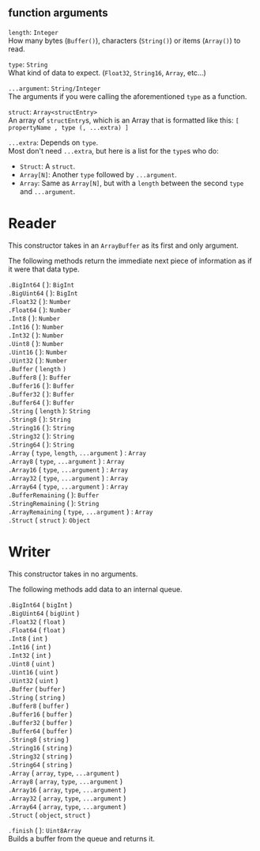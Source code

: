 ## function arguments

`length`: `Integer`\
How many bytes (`Buffer()`), characters (`String()`) or items (`Array()`) to read.

`type`: `String`\
What kind of data to expect. (`Float32`, `String16`, `Array`, etc...)

`...argument`: `String/Integer`\
The arguments if you were calling the aforementioned `type` as a function.

`struct`: `Array<structEntry>`\
An array of `structEntry`s, which is an Array that is formatted like this: `[ propertyName , type (, ...extra) ]`

`...extra`: Depends on `type`.\
Most don't need `...extra`, but here is a list for the `type`s who do:
- `Struct`: A `struct`.
- `Array[N]`: Another `type` followed by `...argument`.
- `Array`: Same as `Array[N]`, but with a `length` between the second `type` and `...argument`.

# Reader
This constructor takes in an `ArrayBuffer` as its first and only argument.

The following methods return the immediate next piece of information as if it were that data type.

`.BigInt64` ( ): `BigInt`\
`.BigUint64` ( ): `BigInt`\
`.Float32` ( ): `Number`\
`.Float64` ( ): `Number`\
`.Int8` ( ): `Number`\
`.Int16` ( ): `Number`\
`.Int32` ( ): `Number`\
`.Uint8` ( ): `Number`\
`.Uint16` ( ): `Number`\
`.Uint32` ( ): `Number`\
`.Buffer` ( `length` `)`\
`.Buffer8` ( ): `Buffer`\
`.Buffer16` ( ): `Buffer`\
`.Buffer32` ( ): `Buffer`\
`.Buffer64` ( ): `Buffer`\
`.String` ( `length` ): `String`\
`.String8` ( ): `String`\
`.String16` ( ): `String`\
`.String32` ( ): `String`\
`.String64` ( ): `String`\
`.Array` ( `type`, `length`, `...argument` ) : `Array`\
`.Array8` ( `type`, `...argument` ) : `Array`\
`.Array16` ( `type`, `...argument` ) : `Array`\
`.Array32` ( `type`, `...argument` ) : `Array`\
`.Array64` ( `type`, `...argument` ) : `Array`\
`.BufferRemaining` ( ): `Buffer`\
`.StringRemaining` ( ): `String`\
`.ArrayRemaining` ( `type`, `...argument` ) : `Array`\
`.Struct` ( `struct` ): `Object`

# Writer
This constructor takes in no arguments.

The following methods add data to an internal queue.

`.BigInt64` ( `bigInt` )\
`.BigUint64` ( `bigUint` )\
`.Float32` ( `float` )\
`.Float64` ( `float` )\
`.Int8` ( `int` )\
`.Int16` ( `int` )\
`.Int32` ( `int` )\
`.Uint8` ( `uint` )\
`.Uint16` ( `uint` )\
`.Uint32` ( `uint` )\
`.Buffer` ( `buffer` )\
`.String` ( `string` )\
`.Buffer8` ( `buffer` )\
`.Buffer16` ( `buffer` )\
`.Buffer32` ( `buffer` )\
`.Buffer64` ( `buffer` )\
`.String8` ( `string` )\
`.String16` ( `string` )\
`.String32` ( `string` )\
`.String64` ( `string` )\
`.Array` ( `array`, `type`, `...argument` )\
`.Array8` ( `array`, `type`, `...argument` )\
`.Array16` ( `array`, `type`, `...argument` )\
`.Array32` ( `array`, `type`, `...argument` )\
`.Array64` ( `array`, `type`, `...argument` )\
`.Struct` ( `object`, `struct` )

`.finish` ( ): `Uint8Array`\
Builds a buffer from the queue and returns it.